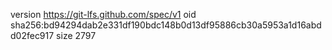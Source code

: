 version https://git-lfs.github.com/spec/v1
oid sha256:bd94294dab2e331df190bdc148b0d13df95886cb30a5953a1d16abdd02fec917
size 2797
